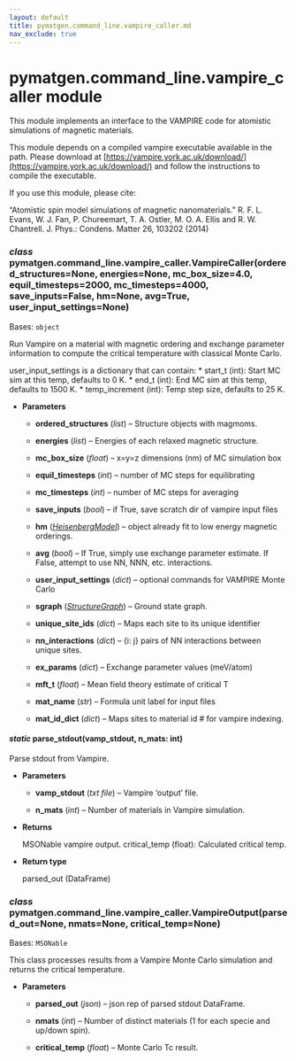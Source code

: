 ```yaml
---
layout: default
title: pymatgen.command_line.vampire_caller.md
nav_exclude: true
---
```


# pymatgen.command_line.vampire_caller module

This module implements an interface to the VAMPIRE code for atomistic
simulations of magnetic materials.

This module depends on a compiled vampire executable available in the path.
Please download at [https://vampire.york.ac.uk/download/](https://vampire.york.ac.uk/download/) and
follow the instructions to compile the executable.

If you use this module, please cite:

“Atomistic spin model simulations of magnetic nanomaterials.”
R. F. L. Evans, W. J. Fan, P. Chureemart, T. A. Ostler, M. O. A. Ellis
and R. W. Chantrell. J. Phys.: Condens. Matter 26, 103202 (2014)


### _class_ pymatgen.command_line.vampire_caller.VampireCaller(ordered_structures=None, energies=None, mc_box_size=4.0, equil_timesteps=2000, mc_timesteps=4000, save_inputs=False, hm=None, avg=True, user_input_settings=None)
Bases: `object`

Run Vampire on a material with magnetic ordering and exchange parameter information to compute the critical
temperature with classical Monte Carlo.

user_input_settings is a dictionary that can contain:
\* start_t (int): Start MC sim at this temp, defaults to 0 K.
\* end_t (int): End MC sim at this temp, defaults to 1500 K.
\* temp_increment (int): Temp step size, defaults to 25 K.


* **Parameters**


    * **ordered_structures** (*list*) – Structure objects with magmoms.


    * **energies** (*list*) – Energies of each relaxed magnetic structure.


    * **mc_box_size** (*float*) – x=y=z dimensions (nm) of MC simulation box


    * **equil_timesteps** (*int*) – number of MC steps for equilibrating


    * **mc_timesteps** (*int*) – number of MC steps for averaging


    * **save_inputs** (*bool*) – if True, save scratch dir of vampire input files


    * **hm** ([*HeisenbergModel*](pymatgen.analysis.magnetism.heisenberg.md#pymatgen.analysis.magnetism.heisenberg.HeisenbergModel)) – object already fit to low energy
    magnetic orderings.


    * **avg** (*bool*) – If True, simply use <J> exchange parameter estimate.
    If False, attempt to use NN, NNN, etc. interactions.


    * **user_input_settings** (*dict*) – optional commands for VAMPIRE Monte Carlo


    * **sgraph** ([*StructureGraph*](pymatgen.analysis.graphs.md#pymatgen.analysis.graphs.StructureGraph)) – Ground state graph.


    * **unique_site_ids** (*dict*) – Maps each site to its unique identifier


    * **nn_interactions** (*dict*) – {i: j} pairs of NN interactions
    between unique sites.


    * **ex_params** (*dict*) – Exchange parameter values (meV/atom)


    * **mft_t** (*float*) – Mean field theory estimate of critical T


    * **mat_name** (*str*) – Formula unit label for input files


    * **mat_id_dict** (*dict*) – Maps sites to material id # for vampire
    indexing.



#### _static_ parse_stdout(vamp_stdout, n_mats: int)
Parse stdout from Vampire.


* **Parameters**


    * **vamp_stdout** (*txt file*) – Vampire ‘output’ file.


    * **n_mats** (*int*) – Number of materials in Vampire simulation.



* **Returns**

    MSONable vampire output.
    critical_temp (float): Calculated critical temp.



* **Return type**

    parsed_out (DataFrame)



### _class_ pymatgen.command_line.vampire_caller.VampireOutput(parsed_out=None, nmats=None, critical_temp=None)
Bases: `MSONable`

This class processes results from a Vampire Monte Carlo simulation
and returns the critical temperature.


* **Parameters**


    * **parsed_out** (*json*) – json rep of parsed stdout DataFrame.


    * **nmats** (*int*) – Number of distinct materials (1 for each specie and up/down spin).


    * **critical_temp** (*float*) – Monte Carlo Tc result.
